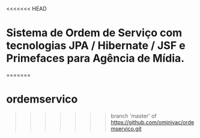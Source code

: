 <<<<<<< HEAD
# Sistema de Ordem de Serviço com tecnologias JPA / Hibernate / JSF e Primefaces para Agência de Mídia.
=======
# ordemservico
>>>>>>> branch 'master' of https://github.com/ominivac/ordemservico.git
